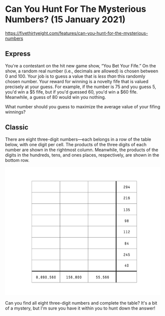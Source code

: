 # Can You Hunt For The Mysterious Numbers?  (15 January 2021)

https://fivethirtyeight.com/features/can-you-hunt-for-the-mysterious-numbers

## Express

You're a contestant on the hit new game show, “You Bet Your Fife.”
On the show, a random real number (i.e., decimals are allowed) is chosen between 0 and 100.
Your job is to guess a value that is *less than* this randomly chosen number.
Your reward for winning is a novelty fife that is valued precisely at your guess.
For example, if the number is 75 and you guess 5, you'd win a $5 fife, but if you'd guessed 60, you'd win a $60 fife.
Meanwhile, a guess of 80 would win you nothing.

What number should you guess to maximize the average value of your fifing winnings?

## Classic

There are eight three-digit numbers—each belongs in a row of the table below, with one digit per cell.
The products of the three digits of each number are shown in the rightmost column.
Meanwhile, the products of the digits in the hundreds, tens, and ones places, respectively, are shown in the bottom row.

![grid](https://github.com/kennethaw88/Riddler/blob/master/2021-01-15/number_grid.png)

Can you find all eight three-digit numbers and complete the table?
It's a bit of a mystery, but I'm sure you have it within you to hunt down the answer!

